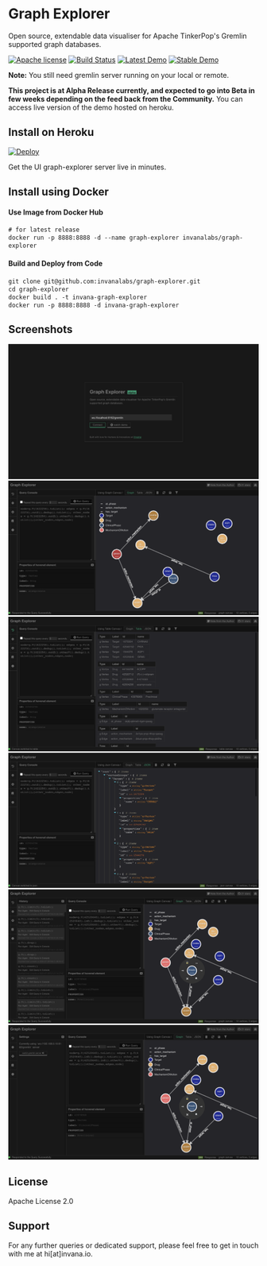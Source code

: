 # Graph Explorer

Open source, extendable data visualiser for Apache TinkerPop's Gremlin supported graph databases.

[![Apache license](https://img.shields.io/badge/license-Apache-blue.svg)](https://github.com/invanalabs/graph-explorer/blob/master/LICENSE) 
[![Build Status](https://travis-ci.org/invanalabs/graph-explorer.svg?branch=develop)](https://travis-ci.org/invanalabs/graph-explorer)
[![Latest Demo](https://img.shields.io/badge/try%20demo-latest%20version-blue)](https://graph-explorer-edge.herokuapp.com)
[![Stable Demo](https://img.shields.io/badge/try%20demo-stable%20version-blue)](https://graph-explorer.herokuapp.com)

**Note:** You still need gremlin server running on your local or remote.

**This project is at Alpha Release currently, and expected 
to go into Beta in few weeks depending on the feed back
from the Community.** You can access live version of the demo hosted on heroku.


## Install on Heroku

[![Deploy](https://www.herokucdn.com/deploy/button.svg)](https://heroku.com/deploy?template=https://github.com/invanalabs/graph-explorer/tree/master)

Get the UI graph-explorer server live in minutes. 
 
 
 
## Install using Docker

#### Use Image from Docker Hub

```shell script.
# for latest release
docker run -p 8888:8888 -d --name graph-explorer invanalabs/graph-explorer

```

#### Build and Deploy from Code
```shell script
git clone git@github.com:invanalabs/graph-explorer.git
cd graph-explorer
docker build . -t invana-graph-explorer 
docker run -p 8888:8888 -d invana-graph-explorer
```

## Screenshots
![1](./docs/screenshots/1.png)
![2](./docs/screenshots/2.png)
![3](./docs/screenshots/3.png)
![4](./docs/screenshots/4.png)
![5](./docs/screenshots/5.png)
![6](./docs/screenshots/6.png)


## License

Apache License 2.0

## Support 

For any further queries or dedicated support, please feel free to get in touch with me at hi[at]invana.io.
